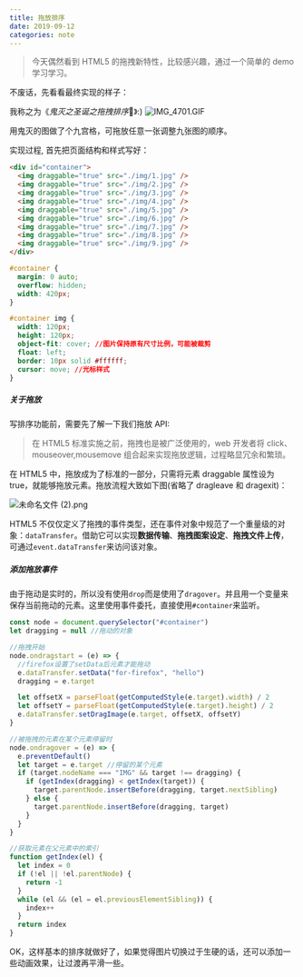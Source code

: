 ```yaml
---
title: 拖放排序
date: 2019-09-12
categories: note
---
```


> 今天偶然看到 HTML5 的拖拽新特性，比较感兴趣，通过一个简单的 demo 学习学习。

不废话，先看看最终实现的样子：

我称之为《*鬼灭之圣诞之拖拽排序*🎄》:)
![IMG_4701.GIF](https://segmentfault.com/img/bVcMdQI)

用鬼灭的图做了个九宫格，可拖放任意一张调整九张图的顺序。

实现过程, 首先把页面结构和样式写好：

```html
<div id="container">
  <img draggable="true" src="./img/1.jpg" />
  <img draggable="true" src="./img/2.jpg" />
  <img draggable="true" src="./img/3.jpg" />
  <img draggable="true" src="./img/4.jpg" />
  <img draggable="true" src="./img/5.jpg" />
  <img draggable="true" src="./img/6.jpg" />
  <img draggable="true" src="./img/7.jpg" />
  <img draggable="true" src="./img/8.jpg" />
  <img draggable="true" src="./img/9.jpg" />
</div>
```

```css
#container {
  margin: 0 auto;
  overflow: hidden;
  width: 420px;
}

#container img {
  width: 120px;
  height: 120px;
  object-fit: cover; //图片保持原有尺寸比例，可能被裁剪
  float: left;
  border: 10px solid #ffffff;
  cursor: move; //光标样式
}
```

##### 关于拖放

写排序功能前，需要先了解一下我们拖放 API:

> 在 HTML5 标准实施之前，拖拽也是被广泛使用的，web 开发者将 click、mouseover,mousemove 组合起来实现拖放逻辑，过程略显冗余和繁琐。

在 HTML5 中，拖放成为了标准的一部分，只需将元素 draggable 属性设为 true，就能够拖放元素。拖放流程大致如下图(省略了 dragleave 和 dragexit)：

![未命名文件 (2).png](https://segmentfault.com/img/bVcMfiN)

HTML5 不仅仅定义了拖拽的事件类型，还在事件对象中规范了一个重量级的对象：`dataTransfer`。借助它可以实现**数据传输**、**拖拽图案设定**、**拖拽文件上传**，可通过`event.dataTransfer`来访问该对象。

##### 添加拖放事件

由于拖动是实时的，所以没有使用`drop`而是使用了`dragover`。并且用一个变量来保存当前拖动的元素。这里使用事件委托，直接使用`#container`来监听。

```js
const node = document.querySelector("#container")
let dragging = null //拖动的对象

//拖拽开始
node.ondragstart = (e) => {
  //firefox设置了setData后元素才能拖动
  e.dataTransfer.setData("for-firefox", "hello")
  dragging = e.target

  let offsetX = parseFloat(getComputedStyle(e.target).width) / 2
  let offsetY = parseFloat(getComputedStyle(e.target).height) / 2
  e.dataTransfer.setDragImage(e.target, offsetX, offsetY)
}

//被拖拽的元素在某个元素停留时
node.ondragover = (e) => {
  e.preventDefault()
  let target = e.target //停留的某个元素
  if (target.nodeName === "IMG" && target !== dragging) {
    if (getIndex(dragging) < getIndex(target)) {
      target.parentNode.insertBefore(dragging, target.nextSibling)
    } else {
      target.parentNode.insertBefore(dragging, target)
    }
  }
}

//获取元素在父元素中的索引
function getIndex(el) {
  let index = 0
  if (!el || !el.parentNode) {
    return -1
  }
  while (el && (el = el.previousElementSibling)) {
    index++
  }
  return index
}
```

OK，这样基本的排序就做好了，如果觉得图片切换过于生硬的话，还可以添加一些动画效果，让过渡再平滑一些。
